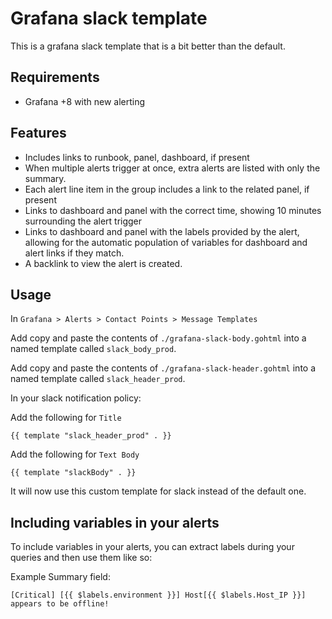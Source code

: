 # Grafana slack template

This is a grafana slack template that is a bit better than the default.

## Requirements

- Grafana +8 with new alerting

## Features

- Includes links to runbook, panel, dashboard, if present
- When multiple alerts trigger at once, extra alerts are listed with only the summary.
- Each alert line item in the group includes a link to the related panel, if present
- Links to dashboard and panel with the correct time, showing 10 minutes surrounding the alert trigger
- Links to dashboard and panel with the labels provided by the alert, allowing for the automatic population of variables for dashboard and alert links if they match.
- A backlink to view the alert is created.

## Usage

In `Grafana > Alerts > Contact Points > Message Templates`

Add copy and paste the contents of `./grafana-slack-body.gohtml` into a named template called `slack_body_prod`.

Add copy and paste the contents of `./grafana-slack-header.gohtml` into a named template called `slack_header_prod`.

In your slack notification policy:

Add the following for `Title` 

```
{{ template "slack_header_prod" . }}
```

Add the following for `Text Body`

```
{{ template "slackBody" . }}
```

It will now use this custom template for slack instead of the default one.

## Including variables in your alerts

To include variables in your alerts, you can extract labels during your queries and then use them like so:

Example Summary field:
```
[Critical] [{{ $labels.environment }}] Host[{{ $labels.Host_IP }}] appears to be offline!
```
